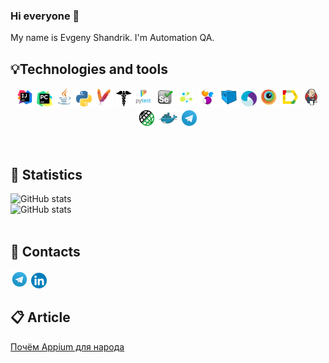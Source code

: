 ### Hi everyone 👋 
My name is Evgeny Shandrik. I'm Automation QA.
<br/>

## 💡Technologies and tools 
<p align="center">
<img width="6%" title="IntelliJ IDEA" src="logo/intellij.svg">
<img width="5%" title="PyCharm" src="logo/pc.png">
<img width="6%" title="Java" src="logo/java.svg">
<img width="5%" title="Python" src="logo/python.png">
<img width="6%" title="Maven" src="logo/maven.png">
<img width="5%" title="Requests" src="logo/requests.png">
<img width="6%" title="Pytest" src="logo/pytest.png">
<img width="6%" title="Selenium" src="logo/selenium.svg">
<img width="6%" title="Selene" src="logo/selene.png">
<img width="6%" title="Selenide" src="logo/selenide.svg">
<img width="6%" title="Selenoid" src="logo/Selenoid.svg">
<img width=5%" title="Appium" src="logo/appium.svg">    
<img width="6%" title="BrowserStack" src="logo/browserstack.svg">    
<img width="6%" title="Allure Report" src="logo/allure.svg">
<img width="6%" title="Jenkins" src="logo/jenkins.svg">
<img width="6%" title="RestAssured" src="logo/restassured.svg">
<img width="6%" title="Docker" src="logo/docker.svg">
<img width="6%" title="Telegram" src="logo/tg.svg">
</p>
<br/>
                                                  
## 🚀 Statistics 
![GitHub stats](https://github-readme-stats.vercel.app/api?username=evgenyshandrik&show_icons=true&count_private=true&include_all_commits=true)
<br/>
![GitHub stats](https://github-readme-stats.vercel.app/api/top-langs/?username=evgenyshandrik&hide=html&layout=compact)
<br/>
<br/>
                                                  
## 📱 Contacts
<a href="https://t.me/evgeny_shandrik" target="blank"><img width="5.7%" title="Telegram" src="logo/tg.svg"></a>
<a href="https://www.linkedin.com/in/evgeny-shandrik/" target="blank"><img width="5%" title="LinkedIn" src="logo/linkedin.png"></a>

## 📋 Article 
<a href="https://habr.com/ru/post/488482/" target="blank" title="appium">Почём Appium для народа</a>
